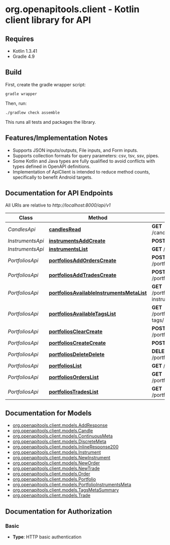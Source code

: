 # org.openapitools.client - Kotlin client library for API

## Requires

* Kotlin 1.3.41
* Gradle 4.9

## Build

First, create the gradle wrapper script:

```
gradle wrapper
```

Then, run:

```
./gradlew check assemble
```

This runs all tests and packages the library.

## Features/Implementation Notes

* Supports JSON inputs/outputs, File inputs, and Form inputs.
* Supports collection formats for query parameters: csv, tsv, ssv, pipes.
* Some Kotlin and Java types are fully qualified to avoid conflicts with types defined in OpenAPI definitions.
* Implementation of ApiClient is intended to reduce method counts, specifically to benefit Android targets.

<a name="documentation-for-api-endpoints"></a>
## Documentation for API Endpoints

All URIs are relative to *http://localhost:8000/api/v1*

Class | Method | HTTP request | Description
------------ | ------------- | ------------- | -------------
*CandlesApi* | [**candlesRead**](docs/CandlesApi.md#candlesread) | **GET** /candles/{timeframe}/{symbol}/ | 
*InstrumentsApi* | [**instrumentsAddCreate**](docs/InstrumentsApi.md#instrumentsaddcreate) | **POST** /instruments/add | 
*InstrumentsApi* | [**instrumentsList**](docs/InstrumentsApi.md#instrumentslist) | **GET** /instruments/ | 
*PortfoliosApi* | [**portfoliosAddOrdersCreate**](docs/PortfoliosApi.md#portfoliosaddorderscreate) | **POST** /portfolios/{portfolio}/add/orders/ | 
*PortfoliosApi* | [**portfoliosAddTradesCreate**](docs/PortfoliosApi.md#portfoliosaddtradescreate) | **POST** /portfolios/{portfolio}/add/trades/ | 
*PortfoliosApi* | [**portfoliosAvailableInstrumentsMetaList**](docs/PortfoliosApi.md#portfoliosavailableinstrumentsmetalist) | **GET** /portfolios/{portfolio}/available-instruments-meta/ | 
*PortfoliosApi* | [**portfoliosAvailableTagsList**](docs/PortfoliosApi.md#portfoliosavailabletagslist) | **GET** /portfolios/{portfolio}/available-tags/ | 
*PortfoliosApi* | [**portfoliosClearCreate**](docs/PortfoliosApi.md#portfoliosclearcreate) | **POST** /portfolios/{portfolio}/clear/ | 
*PortfoliosApi* | [**portfoliosCreateCreate**](docs/PortfoliosApi.md#portfolioscreatecreate) | **POST** /portfolios/create/ | 
*PortfoliosApi* | [**portfoliosDeleteDelete**](docs/PortfoliosApi.md#portfoliosdeletedelete) | **DELETE** /portfolios/{portfolio}/delete/ | 
*PortfoliosApi* | [**portfoliosList**](docs/PortfoliosApi.md#portfolioslist) | **GET** /portfolios/ | 
*PortfoliosApi* | [**portfoliosOrdersList**](docs/PortfoliosApi.md#portfoliosorderslist) | **GET** /portfolios/{portfolio}/orders/ | 
*PortfoliosApi* | [**portfoliosTradesList**](docs/PortfoliosApi.md#portfoliostradeslist) | **GET** /portfolios/{portfolio}/trades/ | 


<a name="documentation-for-models"></a>
## Documentation for Models

 - [org.openapitools.client.models.AddResponse](docs/AddResponse.md)
 - [org.openapitools.client.models.Candle](docs/Candle.md)
 - [org.openapitools.client.models.ContinuousMeta](docs/ContinuousMeta.md)
 - [org.openapitools.client.models.DiscreteMeta](docs/DiscreteMeta.md)
 - [org.openapitools.client.models.InlineResponse200](docs/InlineResponse200.md)
 - [org.openapitools.client.models.Instrument](docs/Instrument.md)
 - [org.openapitools.client.models.NewInstrument](docs/NewInstrument.md)
 - [org.openapitools.client.models.NewOrder](docs/NewOrder.md)
 - [org.openapitools.client.models.NewTrade](docs/NewTrade.md)
 - [org.openapitools.client.models.Order](docs/Order.md)
 - [org.openapitools.client.models.Portfolio](docs/Portfolio.md)
 - [org.openapitools.client.models.PortfolioInstrumentsMeta](docs/PortfolioInstrumentsMeta.md)
 - [org.openapitools.client.models.TagsMetaSummary](docs/TagsMetaSummary.md)
 - [org.openapitools.client.models.Trade](docs/Trade.md)


<a name="documentation-for-authorization"></a>
## Documentation for Authorization

<a name="Basic"></a>
### Basic

- **Type**: HTTP basic authentication

